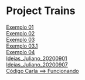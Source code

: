 # Project Trains
[Exemplo 01](/Exemplo_01.ipynb)<br />
[Exemplo 02](/Exemplo_02.ipynb)<br />
[Exemplo 03](/Exemplo_03.ipynb)<br />
[Exemplo 03.1](/Exemplo_03_1.ipynb)<br />
[Exemplo 04](/Exemplo_04.ipynb)<br />
[Ideias_Juliano_20200901](/Ideias_Juliano_20200901.ipynb)<br />
[Ideias_Juliano_20200907](/Ideias_Juliano_20200907.ipynb)<br />
[Código Carla ==> Funcionando](/0001_CódigoCarla.ipynb)<br />

